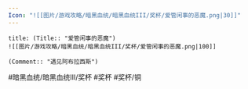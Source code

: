 ```yaml
---
Icon: "![[图片/游戏攻略/暗黑血统/暗黑血统III/奖杯/爱管闲事的恶魔.png|30]]"
---
```

```ad-common-bronze-trophy
title: (Title:: "爱管闲事的恶魔")
![[图片/游戏攻略/暗黑血统/暗黑血统III/奖杯/爱管闲事的恶魔.png|100]]

(Comment:: "遇见阿布拉西斯")
```

#暗黑血统/暗黑血统III/奖杯 #奖杯 #奖杯/铜
